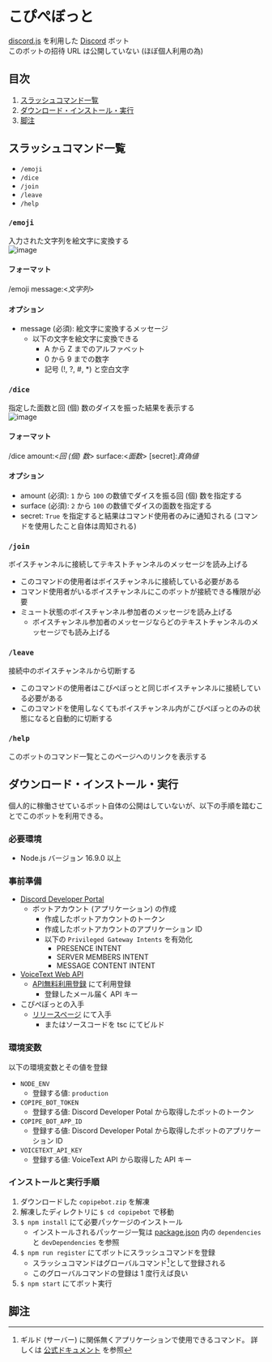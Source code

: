 # こぴぺぼっと
[discord.js](https://discord.js.org/) を利用した [Discord](https://discord.com/) ボット  
このボットの招待 URL は公開していない (ほぼ個人利用の為)


## 目次
1. [スラッシュコマンド一覧](#スラッシュコマンド一覧)
1. [ダウンロード・インストール・実行](#ダウンロード・インストール・実行)
1. [脚注](#脚注)


## スラッシュコマンド一覧
- `/emoji`
- `/dice`
- `/join`
- `/leave`
- `/help`

### `/emoji`
入力された文字列を絵文字に変換する  
![image](/uploads/74d5ff0eec782cad58bc923b66c5cb67/image.png)
#### フォーマット
/emoji message:<*文字列*>
#### オプション
- message (必須): 絵文字に変換するメッセージ
    - 以下の文字を絵文字に変換できる
        - A から Z までのアルファベット
        - 0 から 9 までの数字
        - 記号 (!, ?, #, *) と空白文字

### `/dice`
指定した面数と回 (個) 数のダイスを振った結果を表示する  
![image](/uploads/f4b9e37e564eaf1408ce9cb7988ba2a1/image.png)
#### フォーマット
/dice amount:\<*回 (個) 数*\> surface:\<*面数*\> \[secret\]:*真偽値*
#### オプション
- amount (必須): `1` から `100` の数値でダイスを振る回 (個) 数を指定する
- surface (必須): `2` から `100` の数値でダイスの面数を指定する
- secret: `True` を指定すると結果はコマンド使用者のみに通知される
(コマンドを使用したこと自体は周知される)

### `/join`
ボイスチャンネルに接続してテキストチャンネルのメッセージを読み上げる
- このコマンドの使用者はボイスチャンネルに接続している必要がある
- コマンド使用者がいるボイスチャンネルにこのボットが接続できる権限が必要
- ミュート状態のボイスチャンネル参加者のメッセージを読み上げる
    - ボイスチャンネル参加者のメッセージならどのテキストチャンネルのメッセージでも読み上げる

### `/leave`
接続中のボイスチャンネルから切断する
- このコマンドの使用者はこぴぺぼっとと同じボイスチャンネルに接続している必要がある
- このコマンドを使用しなくてもボイスチャンネル内がこぴぺぼっとのみの状態になると自動的に切断する

### `/help`
このボットのコマンド一覧とこのページへのリンクを表示する


## ダウンロード・インストール・実行
個人的に稼働させているボット自体の公開はしていないが、以下の手順を踏むことでこのボットを利用できる。

### 必要環境
- Node.js バージョン 16.9.0 以上

### 事前準備
- [Discord Developer Portal](https://discord.com/developers/applications)
    - ボットアカウント (アプリケーション) の作成
        - 作成したボットアカウントのトークン
        - 作成したボットアカウントのアプリケーション ID
        - 以下の `Privileged Gateway Intents` を有効化
            - PRESENCE INTENT
            - SERVER MEMBERS INTENT
            - MESSAGE CONTENT INTENT
- [VoiceText Web API](https://cloud.voicetext.jp/webapi)
    - [API無料利用登録](https://cloud.voicetext.jp/webapi/api_keys/new) にて利用登録
        - 登録したメール届く API キー
- こぴぺぼっとの入手
    - [リリースページ](https://gitlab.com/S-Del_discordbot/copipebot/-/releases) にて入手
        - またはソースコードを tsc にてビルド

### 環境変数
以下の環境変数とその値を登録
- `NODE_ENV`
    - 登録する値: `production`
- `COPIPE_BOT_TOKEN`
    - 登録する値: Discord Developer Potal から取得したボットのトークン
- `COPIPE_BOT_APP_ID`
    - 登録する値: Discord Developer Potal から取得したボットのアプリケーション ID
- `VOICETEXT_API_KEY`
    - 登録する値: VoiceText API から取得した API キー

### インストールと実行手順
1. ダウンロードした `copipebot.zip` を解凍
1. 解凍したディレクトリに `$ cd copipebot` で移動
1. `$ npm install` にて必要パッケージのインストール
    - インストールされるパッケージ一覧は [package.json](
        https://gitlab.com/S-Del_discordbot/copipebot/-/blob/develop/package.json
    ) 内の `dependencies` と `devDependencies` を参照
1. `$ npm run register` にてボットにスラッシュコマンドを登録
    - スラッシュコマンドはグローバルコマンド[^1]として登録される
    - このグローバルコマンドの登録は 1 度行えば良い
1. `$ npm start` にてボット実行


## 脚注
[^1]: ギルド (サーバー) に関係無くアプリケーションで使用できるコマンド。
詳しくは [公式ドキュメント](
    https://discord.com/developers/docs/interactions/application-commands#making-a-global-command
) を参照
